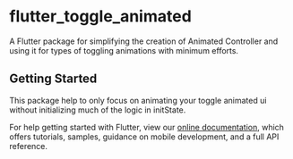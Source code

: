 # flutter_toggle_animated

A Flutter package for simplifying the creation of Animated Controller and using it for types of toggling animations with minimum efforts.

## Getting Started

This package help to only focus on animating your toggle animated ui without initializing much of the logic in initState.






For help getting started with Flutter, view our 
[online documentation](https://flutter.dev/docs), which offers tutorials, 
samples, guidance on mobile development, and a full API reference.
